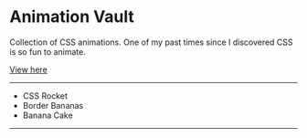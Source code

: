 # Animation Vault

Collection of CSS animations. One of my past times since I discovered CSS is so fun to animate.

[View here](https://micaelsbno.github.io/animation-vault/)

***
* CSS Rocket
* Border Bananas
* Banana Cake
***

